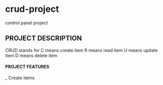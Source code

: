 # crud-project
control panel project

## PROJECT DESCRIPTION
 CRUD stands for 
 C means create item
 R means read item
 U means update item
 D means delete item

 #### PROJECT FEATURES
 _ Create items